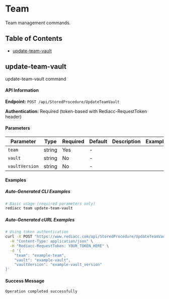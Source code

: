 # Team

Team management commands.

## Table of Contents

- [update-team-vault](#update-team-vault)

## update-team-vault

update-team-vault command

#### API Information

**Endpoint:** `POST /api/StoredProcedure/UpdateTeamVault`

**Authentication:** Required (token-based with Rediacc-RequestToken header)

#### Parameters

| Parameter | Type | Required | Default | Description | Example |
|-----------|------|----------|---------|-------------|---------|
| `team` | string | Yes | - |  |  |
| `vault` | string | No | - |  |  |
| `vaultVersion` | string | No | - |  |  |


#### Examples

##### Auto-Generated CLI Examples

```bash
# Basic usage (required parameters only)
rediacc team update-team-vault
```

##### Auto-Generated cURL Examples

```bash
# Using token authentication
curl -X POST "https://www.rediacc.com/api/StoredProcedure/UpdateTeamVault" \
  -H "Content-Type: application/json" \
  -H "Rediacc-RequestToken: YOUR_TOKEN_HERE" \
  -d '{
    "team": "example-team",
    "vault": "example-vault",
    "vaultVersion": "example-vault_version"
}'
```

#### Success Message

`Operation completed successfully`

